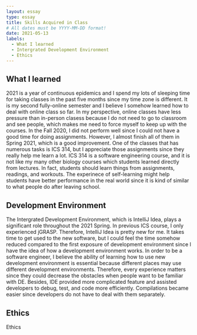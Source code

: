 ```yaml
---
layout: essay
type: essay
title: Skills Acquired in Class
# All dates must be YYYY-MM-DD format!
date: 2021-05-13
labels:
  - What I learned
  - Intergrated Development Environment
  - Ethics
---
```


## What I learned

2021 is a year of continuous epidemics and I spend my lots of sleeping time for taking classes in the past five months since my time zone is different. It is my second fully-online semester and I believe I somehow learned how to deal with online class so far. In my perspective, online classes have less pressure than in-person clasess because I do not need to go to classroom and see people, which makes me need to force myself to keep up with the courses. In the Fall 2020, I did not perform well since I could not have a good time for doing assignments. However, I almost finish all of them in Spring 2021, which is a good improvement. One of the classes that has numerous tasks is ICS 314, but I appreciate those assignments since they really help me learn a lot. ICS 314 is a software engineering course, and it is not like my many other biology courses which students learned directly from lectures. In fact, students should learn things from assignments, readings, and workouts. The experinece of self-learning might help students have better performance in the real world since it is kind of similar to what people do after leaving school.

## Development Environment

The Intergrated Development Environment, which is IntelliJ Idea, plays a significant role throughout the 2021 Spring. In previous ICS course, I only experienced jGRASP. Therefore, IntelliJ Idea is pretty new for me. It takes time to get used to the new software, but I could feel the time somehow reduced compared to the first exposure of development environment since I have the idea of how a development environment works. In order to be a software engineer, I believe the ability of learning how to use new development environment is essential because different places may use different development environments. Therefore, every experience matters since they could decrease the obstacles when people want to be familiar with DE. Besides, IDE provided more complicated feature and assisted developers to debug, test, and code more efficiently. Compilations became easier since developers do not have to deal with them separately.

## Ethics

Ethics
